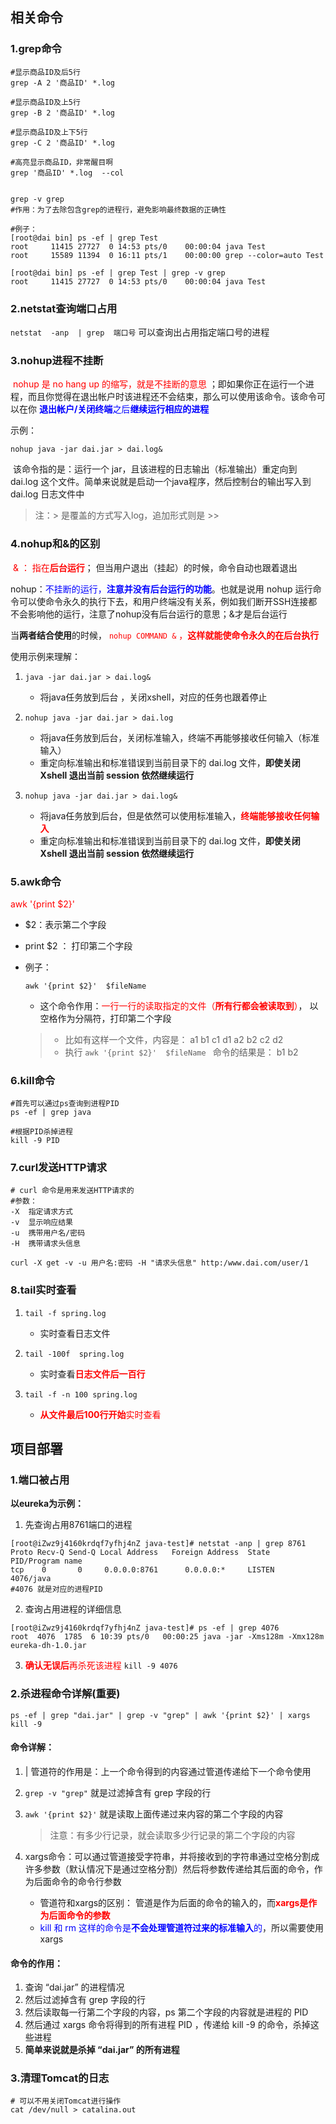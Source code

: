 ## 相关命令

### 1.grep命令

```shell
#显示商品ID及后5行
grep -A 2 '商品ID' *.log

#显示商品ID及上5行
grep -B 2 '商品ID' *.log 

#显示商品ID及上下5行
grep -C 2 '商品ID' *.log

#高亮显示商品ID，非常醒目啊
grep '商品ID' *.log  --col 


grep -v grep
#作用：为了去除包含grep的进程行，避免影响最终数据的正确性

#例子：
[root@dai bin] ps -ef | grep Test
root     11415 27727  0 14:53 pts/0    00:00:04 java Test
root     15589 11394  0 16:11 pts/1    00:00:00 grep --color=auto Test

[root@dai bin] ps -ef | grep Test | grep -v grep
root     11415 27727  0 14:53 pts/0    00:00:04 java Test
```



### 2.netstat查询端口占用

` netstat  -anp  | grep  端口号 `   可以查询出占用指定端口号的进程



### 3.nohup进程不挂断

​		<font color=red> nohup 是 no hang up 的缩写，就是不挂断的意思 </font>；即如果你正在运行一个进程，而且你觉得在退出帐户时该进程还不会结束，那么可以使用该命令。该命令可以在你<font color=blue> **退出帐户/关闭终端**之后**继续运行相应的进程**</font> 

示例：

```shell
nohup java -jar dai.jar > dai.log&
```

​		该命令指的是：运行一个 jar，且该进程的日志输出（标准输出）重定向到 dai.log 这个文件。简单来说就是启动一个java程序，然后控制台的输出写入到 dai.log 日志文件中

> 注：> 是覆盖的方式写入log，追加形式则是 >>



### 4.nohup和&的区别

​		<font color=red> & ： 指在**后台运行**</font>； 但当用户退出（挂起）的时候，命令自动也跟着退出 

​		nohup：<font color=blue>不挂断的运行，**注意并没有后台运行的功能**</font>。也就是说用 nohup 运行命令可以使命令永久的执行下去，和用户终端没有关系，例如我们断开SSH连接都不会影响他的运行，注意了nohup没有后台运行的意思；&才是后台运行



当**两者结合使用**的时候，<font color=red> `nohup COMMAND &` ，**这样就能使命令永久的在后台执行**</font>

使用示例来理解：

1. ```shell
   java -jar dai.jar > dai.log&
   ```

   - 将java任务放到后台 ，关闭xshell，对应的任务也跟着停止

2. ```shell
   nohup java -jar dai.jar > dai.log
   ```

   - 将java任务放到后台，关闭标准输入，终端不再能够接收任何输入（标准输入）
   - 重定向标准输出和标准错误到当前目录下的 dai.log 文件，**即使关闭 Xshell 退出当前 session 依然继续运行**

3. ```shell
   nohup java -jar dai.jar > dai.log&
   ```

   - 将java任务放到后台，但是依然可以使用标准输入，**<font color=red>终端能够接收任何输入</font>**
   - 重定向标准输出和标准错误到当前目录下的 dai.log 文件，**即使关闭 Xshell 退出当前 session 依然继续运行**



### 5.awk命令

<font color=red>awk '{print $2}'</font>

- $2：表示第二个字段

- print $2 ： 打印第二个字段

- 例子：

  ```shell
  awk '{print $2}'  $fileName 
  ```

  - 这个命令作用：<font color=red>一行一行的读取指定的文件（**所有行都会被读取到**）</font>， 以空格作为分隔符，打印第二个字段

  > - 比如有这样一个文件，内容是：
  >   a1  b1  c1  d1
  >   a2  b2  c2  d2
  > - 执行 `awk '{print $2}'  $fileName ` 命令的结果是：
  >   b1
  >   b2



### 6.kill命令

```shell
#首先可以通过ps查询到进程PID
ps -ef | grep java

#根据PID杀掉进程
kill -9 PID
```



### 7.curl发送HTTP请求

```shell
# curl 命令是用来发送HTTP请求的
#参数：
-X  指定请求方式
-v  显示响应结果
-u  携带用户名/密码
-H  携带请求头信息

curl -X get -v -u 用户名:密码 -H "请求头信息" http:/www.dai.com/user/1
```



### 8.tail实时查看

1. ```shell
   tail -f spring.log
   ```

   - 实时查看日志文件

2. ```shell
   tail -100f  spring.log
   ```

   - 实时查看<font color=red>**日志文件后一百行**</font>

3. ```shell
   tail -f -n 100 spring.log
   ```

   - <font color=red>**从文件最后100行开始**实时查看</font>



## 项目部署

### 1.端口被占用

**以eureka为示例：**

1. 先查询占用8761端口的进程

```shell
[root@iZwz9j4160krdqf7yfhj4nZ java-test]# netstat -anp | grep 8761
Proto Recv-Q Send-Q Local Address   Foreign Address  State   PID/Program name 
tcp    0       0     0.0.0.0:8761      0.0.0.0:*     LISTEN      4076/java
#4076 就是对应的进程PID
```

2. 查询占用进程的详细信息

```shell
[root@iZwz9j4160krdqf7yfhj4nZ java-test]# ps -ef | grep 4076
root  4076  1785  6 10:39 pts/0   00:00:25 java -jar -Xms128m -Xmx128m eureka-dh-1.0.jar
```

3. <font color=red>**确认无误后**再杀死该进程</font> `kill -9 4076`



### 2.杀进程命令详解(重要)

```shell
ps -ef | grep "dai.jar" | grep -v "grep" | awk '{print $2}' | xargs  kill -9
```

#### 命令详解：

1. | 管道符的作用是：上一个命令得到的内容通过管道传递给下一个命令使用

2. `grep -v "grep"`  就是过滤掉含有 grep 字段的行

3. `awk '{print $2}'` 就是读取上面传递过来内容的第二个字段的内容

   > 注意：有多少行记录，就会读取多少行记录的第二个字段的内容

4. xargs命令：可以通过管道接受字符串，并将接收到的字符串通过空格分割成许多参数（默认情况下是通过空格分割）然后将参数传递给其后面的命令，作为后面命令的命令行参数

   - 管道符和xargs的区别： 管道是作为后面的命令的输入的，而<font color=red>**xargs是作为后面命令的参数**</font> 
   - <font color=blue>kill 和 rm 这样的命令是**不会处理管道符过来的标准输入**的</font>，所以需要使用 xargs 



#### 命令的作用：

1. 查询 “dai.jar” 的进程情况
2. 然后过滤掉含有 grep 字段的行
3. 然后读取每一行第二个字段的内容，ps 第二个字段的内容就是进程的 PID
4. 然后通过 xargs 命令将得到的所有进程 PID ，传递给 kill -9 的命令，杀掉这些进程
5. **简单来说就是杀掉  “dai.jar” 的所有进程**



### 3.清理Tomcat的日志

```shell
# 可以不用关闭Tomcat进行操作
cat /dev/null > catalina.out
```

